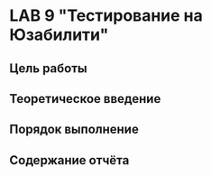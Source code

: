 # LAB 9 "Тестирование на Юзабилити"

## Цель работы

## Теоретическое введение

## Порядок выполнение

## Содержание отчёта
